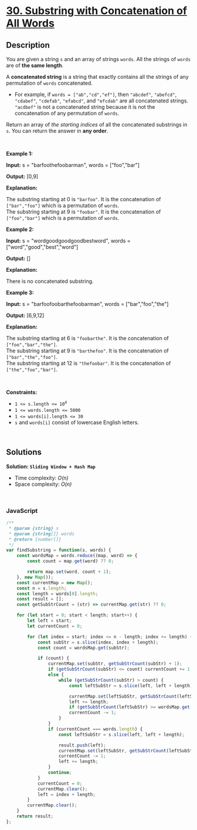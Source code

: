 # [30. Substring with Concatenation of All Words](https://leetcode.com/problems/substring-with-concatenation-of-all-words)

## Description

<div class="elfjS" data-track-load="description_content"><p>You are given a string <code>s</code> and an array of strings <code>words</code>. All the strings of <code>words</code> are of <strong>the same length</strong>.</p>

<p>A <strong>concatenated string</strong> is a string that exactly contains all the strings of any permutation of <code>words</code> concatenated.</p>

<ul>
	<li>For example, if <code>words = ["ab","cd","ef"]</code>, then <code>"abcdef"</code>, <code>"abefcd"</code>, <code>"cdabef"</code>, <code>"cdefab"</code>, <code>"efabcd"</code>, and <code>"efcdab"</code> are all concatenated strings. <code>"acdbef"</code> is not a concatenated string because it is not the concatenation of any permutation of <code>words</code>.</li>
</ul>

<p>Return an array of <em>the starting indices</em> of all the concatenated substrings in <code>s</code>. You can return the answer in <strong>any order</strong>.</p>

<p>&nbsp;</p>
<p><strong class="example">Example 1:</strong></p>

<div class="example-block">
<p><strong>Input:</strong> <span class="example-io">s = "barfoothefoobarman", words = ["foo","bar"]</span></p>

<p><strong>Output:</strong> <span class="example-io">[0,9]</span></p>

<p><strong>Explanation:</strong></p>

<p>The substring starting at 0 is <code>"barfoo"</code>. It is the concatenation of <code>["bar","foo"]</code> which is a permutation of <code>words</code>.<br>
The substring starting at 9 is <code>"foobar"</code>. It is the concatenation of <code>["foo","bar"]</code> which is a permutation of <code>words</code>.</p>
</div>

<p><strong class="example">Example 2:</strong></p>

<div class="example-block">
<p><strong>Input:</strong> <span class="example-io">s = "wordgoodgoodgoodbestword", words = ["word","good","best","word"]</span></p>

<p><strong>Output:</strong> <span class="example-io">[]</span></p>

<p><strong>Explanation:</strong></p>

<p>There is no concatenated substring.</p>
</div>

<p><strong class="example">Example 3:</strong></p>

<div class="example-block">
<p><strong>Input:</strong> <span class="example-io">s = "barfoofoobarthefoobarman", words = ["bar","foo","the"]</span></p>

<p><strong>Output:</strong> <span class="example-io">[6,9,12]</span></p>

<p><strong>Explanation:</strong></p>

<p>The substring starting at 6 is <code>"foobarthe"</code>. It is the concatenation of <code>["foo","bar","the"]</code>.<br>
The substring starting at 9 is <code>"barthefoo"</code>. It is the concatenation of <code>["bar","the","foo"]</code>.<br>
The substring starting at 12 is <code>"thefoobar"</code>. It is the concatenation of <code>["the","foo","bar"]</code>.</p>
</div>

<p>&nbsp;</p>
<p><strong>Constraints:</strong></p>

<ul>
	<li><code>1 &lt;= s.length &lt;= 10<sup>4</sup></code></li>
	<li><code>1 &lt;= words.length &lt;= 5000</code></li>
	<li><code>1 &lt;= words[i].length &lt;= 30</code></li>
	<li><code>s</code> and <code>words[i]</code> consist of lowercase English letters.</li>
</ul>
</div>

<p>&nbsp;</p>

## Solutions

**Solution: `Sliding Window + Hash Map`**
- Time complexity: <em>O(n)</em>
- Space complexity: <em>O(n)</em>

<p>&nbsp;</p>

### **JavaScript**

```js
/**
 * @param {string} s
 * @param {string[]} words
 * @return {number[]}
 */
var findSubstring = function(s, words) {
    const wordsMap = words.reduce((map, word) => {
        const count = map.get(word) ?? 0;

        return map.set(word, count + 1);
    }, new Map());
    const currentMap = new Map();
    const n = s.length;
    const length = words[0].length;
    const result = [];
    const getSubStrCount = (str) => currentMap.get(str) ?? 0;

    for (let start = 0; start < length; start++) {
        let left = start;
        let currentCount = 0;

        for (let index = start; index <= n - length; index += length) {
            const subStr = s.slice(index, index + length);
            const count = wordsMap.get(subStr);

            if (count) {
                currentMap.set(subStr, getSubStrCount(subStr) + 1);
                if (getSubStrCount(subStr) <= count) currentCount += 1;
                else {
                    while (getSubStrCount(subStr) > count) {
                        const leftSubStr = s.slice(left, left + length);

                        currentMap.set(leftSubStr, getSubStrCount(leftSubStr) - 1);
                        left += length;
                        if (getSubStrCount(leftSubStr) >= wordsMap.get(leftSubStr)) continue;
                        currentCount -= 1;
                    }
                }
                if (currentCount === words.length) {
                    const leftSubStr = s.slice(left, left + length);

                    result.push(left);
                    currentMap.set(leftSubStr, getSubStrCount(leftSubStr) - 1);
                    currentCount -= 1;
                    left += length;
                }
                continue;
            }
            currentCount = 0;
            currentMap.clear();
            left = index + length;
        }
        currentMap.clear();
    }
    return result;
};
```
